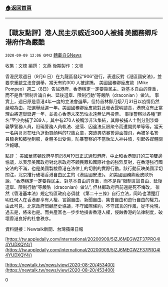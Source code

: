 ###  [:house:返回首頁](https://github.com/ourhimalayas/txt)
---

## 【戰友點評】港人民主示威近300人被捕 美國務卿斥港府作為嚴酷
`2020-09-09 12:06 GM42` [轉載自GNews](https://gnews.org/zh-hant/343671/)

收集：文槐
編撰： 文燕
後期製作：文粵

香港民眾週日（9月6 日）在九龍區發起“906”遊行，表達反對《港區國安法》，並要求重啟立法會選舉，當天有約300 人被逮捕。
美國國務卿龐皮歐（Mike Pompeo）週二（8日）告誡港府，香港穩定一定要靠民主、對基本自由的尊重，而不是靠“限制言論自由、延後選舉、限制行動”等嚴酷（draconian ）做法。
事實上，週日原是香港4年一度的立法會選舉，但特首林鄭月娥7月31日以疫情仍然嚴峻為由，把選舉延遲一年。美國國務卿龐皮歐對此發表聲明譴責，港府沒有正當理由將選舉延遲一年，並擔心香港未來恐怕永遠無法再投票。
事後警察以各種“罪名”至少拘捕了289人，其中有270人被稱涉非法集結，其餘被捕人士則分別涉嫌襲擊警務人員，阻礙警務人員執法、遊蕩、因違法反限聚令而遭開罰單等等。當天一名與哥哥在旺角逛街買顏料的12歲女童，突遭男防暴警迎面撞飛，再被多名警員騎身和膝壓制服，身體多出受傷，防暴警察的不當執法人神共憤，引起各媒體關注報導。



點評：
美國華盛頓政府早前於8月19日正式通知港府，中止和香港簽訂的三項雙邊協議，以表示美國政府對北京政府不顧民眾和國際社會的強烈反對，在香港強行國安法的不滿，也是美國製裁香港在法律上的切割的實際行動。該行動反映美國深切關注，北京推行破壞香港自由民主的《港區國安法》。
如美國國務卿龐皮歐所說，“香港穩定一定要靠民主、對基本自由的尊重，而不是靠“限制言論自由、延後選舉、限制行動”等嚴酷（draconian）做法”, 但林鄭政府目前還是死不悔改。
雖然《香港基本法》規定特區政府必須就 《第二十三條》自行立法，同時也清楚訂明任何人在香港都享有人權、言論自由、新聞自由、集會自由和遊行自由的權力。由此可見，北京政府罔顧歷史協議，不守國際條約，不守諾言的作風，從不兌現，過去是，將來也是。而共產黨也一步步地損害香港人權，侵蝕香港的法律制度，破壞香港良好的社會秩序。

資料鏈接：Newtalk新聞、台灣蘋果日報

[https://tw.appledaily.com/international/20200909/5IZJ6MEGWZF37PRO4I4YUDXQY4/](https://tw.appledaily.com/international/20200909/5IZJ6MEGWZF37PRO4I4YUDXQY4/)

[https://newtalk.tw/news/view/2020-08-20/453400](https://newtalk.tw/news/view/2020-08-20/453400)

0
